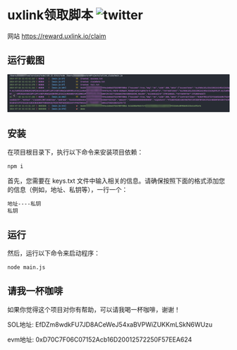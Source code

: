# uxlink领取脚本 ![twitter](https://img.shields.io/twitter/follow/0xNaiXi?style=social)

网站 https://reward.uxlink.io/claim

## 运行截图

![img.png](img.png)

## 安装

在项目根目录下，执行以下命令来安装项目依赖：

```bash
npm i
```

首先，您需要在 keys.txt 文件中输入相关的信息。请确保按照下面的格式添加您的信息（例如，地址、私钥等），一行一个：

```bash
地址----私钥
私钥
```

## 运行

然后，运行以下命令来启动程序：

```bash
node main.js
```

## 请我一杯咖啡

如果你觉得这个项目对你有帮助，可以请我喝一杯咖啡，谢谢！

SOL地址: EfDZm8wdkFU7JD8ACeWeJ54xaBVPWiZUKKmLSkN6WUzu

evm地址: 0xD70C7F06C07152Acb16D20012572250F57EEA624
